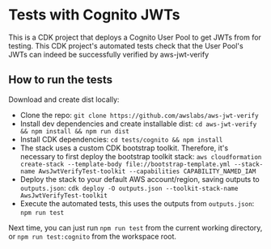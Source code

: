 # Tests with Cognito JWTs

This is a CDK project that deploys a Cognito User Pool to get JWTs from for testing.
This CDK project's automated tests check that the User Pool's JWTs can indeed be successfully verified by aws-jwt-verify

## How to run the tests

Download and create dist locally:

- Clone the repo: `git clone https://github.com/awslabs/aws-jwt-verify`
- Install dev dependencies and create installable dist: `cd aws-jwt-verify && npm install && npm run dist`
- Install CDK dependencies: `cd tests/cognito && npm install`
- The stack uses a custom CDK bootstrap toolkit. Therefore, it's necessary to first deploy the bootstrap toolkit stack: `aws cloudformation create-stack --template-body file://bootstrap-template.yml --stack-name AwsJwtVerifyTest-toolkit --capabilities CAPABILITY_NAMED_IAM`
- Deploy the stack to your default AWS account/region, saving outputs to `outputs.json`: `cdk deploy -O outputs.json --toolkit-stack-name AwsJwtVerifyTest-toolkit`
- Execute the automated tests, this uses the outputs from `outputs.json`: `npm run test`

Next time, you can just run `npm run test` from the current working directory, or `npm run test:cognito` from the workspace root.

